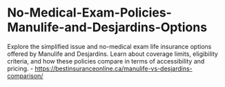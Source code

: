 # No-Medical-Exam-Policies-Manulife-and-Desjardins-Options
Explore the simplified issue and no-medical exam life insurance options offered by Manulife and Desjardins. Learn about coverage limits, eligibility criteria, and how these policies compare in terms of accessibility and pricing. - https://bestinsuranceonline.ca/manulife-vs-desjardins-comparison/
